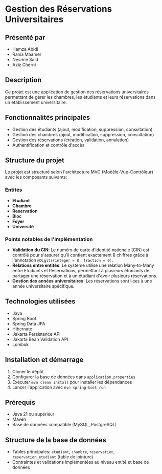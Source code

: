 # Gestion des Réservations Universitaires

## Présenté par
- Hamza Abidi
- Rania Maamer
- Nesrine Said
- Aziz Cherni

## Description
Ce projet est une application de gestion des réservations universitaires permettant de gérer les chambres, les étudiants et leurs réservations dans un établissement universitaire.

## Fonctionnalités principales
- Gestion des étudiants (ajout, modification, suppression, consultation)
- Gestion des chambres (ajout, modification, suppression, consultation)
- Gestion des réservations (création, validation, annulation)
- Authentification et contrôle d'accès

## Structure du projet
Le projet est structuré selon l'architecture MVC (Modèle-Vue-Contrôleur) avec les composants suivants:

### Entités
- **Etudiant**
- **Chambre**
- **Reservation**
- **Bloc**
- **Foyer**
- **Université**

### Points notables de l'implémentation
- **Validation du CIN**: Le numéro de carte d'identité nationale (CIN) est contrôlé pour s'assurer qu'il contient exactement 8 chiffres grâce à l'annotation `@Digits(integer = 8, fraction = 0)`.
- **Relations entre entités**: Le système utilise une relation Many-to-Many entre Etudiants et Réservations, permettant à plusieurs étudiants de partager une réservation et à un étudiant d'avoir plusieurs réservations.
- **Gestion des années universitaires**: Les réservations sont liées à une année universitaire spécifique.

## Technologies utilisées
- Java
- Spring Boot
- Spring Data JPA
- Hibernate
- Jakarta Persistence API
- Jakarta Bean Validation API
- Lombok

## Installation et démarrage
1. Cloner le dépôt
2. Configurer la base de données dans `application.properties`
3. Exécuter `mvn clean install` pour installer les dépendances
4. Lancer l'application avec `mvn spring-boot:run`

## Prérequis
- Java 21 ou supérieur
- Maven
- Base de données compatible (MySQL, PostgreSQL)

## Structure de la base de données
- Tables principales: `etudiant`, `chambre`, `reservation`, `reservation_etudiant` (table de jointure)
- Contraintes et validations implémentées au niveau entité et base de données
